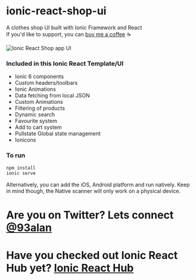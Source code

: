 # ionic-react-shop-ui
A clothes shop UI built with Ionic Framework and React
<br />
If you'd like to support, you can <a className="link" href="https://www.buymeacoffee.com/ionicreacthub" target="_blank" rel="noopener">buy me a coffee</a> ☕️

![Ionic React Shop app UI](https://repository-images.githubusercontent.com/436266987/44be15b9-0df7-4365-aedb-4f6585f9f422)

### Included in this Ionic React Template/UI
* Ionic 6 components
* Custom headers/toolbars
* Ionic Animations
* Data fetching from local JSON
* Custom Animations
* Filtering of products
* Dynamic search
* Favourite system
* Add to cart system
* Pullstate Global state management
* Ionicons

### To run

```javascript
npm install
ionic serve
```

Alternatively, you can add the iOS, Android platform and run natively. Keep in mind though, the Native scanner will only work on a physical device.

# Are you on Twitter? Lets connect [@93alan](https://twitter.com/93alan)
# Have you checked out Ionic React Hub yet? [Ionic React Hub](https://ionicreacthub.com)

